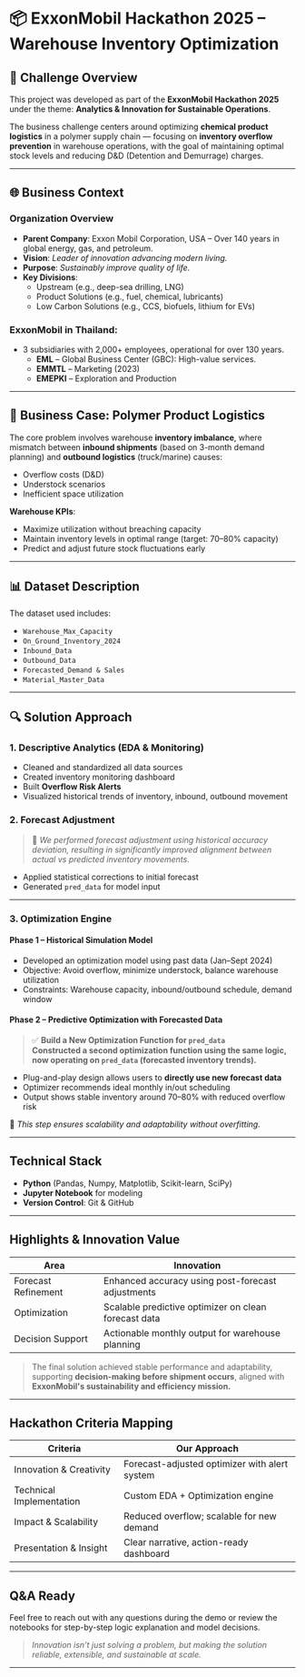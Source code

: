 # 📦 ExxonMobil Hackathon 2025 – Warehouse Inventory Optimization

## 🧠 Challenge Overview
This project was developed as part of the **ExxonMobil Hackathon 2025** under the theme: **Analytics & Innovation for Sustainable Operations**.

The business challenge centers around optimizing **chemical product logistics** in a polymer supply chain — focusing on **inventory overflow prevention** in warehouse operations, with the goal of maintaining optimal stock levels and reducing D&D (Detention and Demurrage) charges.

---

## 🌐 Business Context

### Organization Overview
- **Parent Company**: Exxon Mobil Corporation, USA – Over 140 years in global energy, gas, and petroleum.
- **Vision**: *Leader of innovation advancing modern living.*
- **Purpose**: *Sustainably improve quality of life.*
- **Key Divisions**:
  - Upstream (e.g., deep-sea drilling, LNG)
  - Product Solutions (e.g., fuel, chemical, lubricants)
  - Low Carbon Solutions (e.g., CCS, biofuels, lithium for EVs)

### ExxonMobil in Thailand:
- 3 subsidiaries with 2,000+ employees, operational for over 130 years.
  - **EML** – Global Business Center (GBC): High-value services.
  - **EMMTL** – Marketing (2023)
  - **EMEPKI** – Exploration and Production

---

## 🚛 Business Case: Polymer Product Logistics

The core problem involves warehouse **inventory imbalance**, where mismatch between **inbound shipments** (based on 3-month demand planning) and **outbound logistics** (truck/marine) causes:
- Overflow costs (D&D)
- Understock scenarios
- Inefficient space utilization

**Warehouse KPIs**:
- Maximize utilization without breaching capacity
- Maintain inventory levels in optimal range (target: 70–80% capacity)
- Predict and adjust future stock fluctuations early

---

## 📊 Dataset Description

The dataset used includes:
- `Warehouse_Max_Capacity`
- `On_Ground_Inventory_2024`
- `Inbound_Data`
- `Outbound_Data`
- `Forecasted_Demand & Sales`
- `Material_Master_Data`

---

## 🔍 Solution Approach

### 1. Descriptive Analytics (EDA & Monitoring)

- Cleaned and standardized all data sources
- Created inventory monitoring dashboard
- Built **Overflow Risk Alerts**
- Visualized historical trends of inventory, inbound, outbound movement

### 2. Forecast Adjustment

> 🚀 *We performed forecast adjustment using historical accuracy deviation, resulting in significantly improved alignment between actual vs predicted inventory movements.*

- Applied statistical corrections to initial forecast
- Generated `pred_data` for model input

---

### 3. Optimization Engine

#### Phase 1 – Historical Simulation Model

- Developed an optimization model using past data (Jan–Sept 2024)
- Objective: Avoid overflow, minimize understock, balance warehouse utilization
- Constraints: Warehouse capacity, inbound/outbound schedule, demand window

#### Phase 2 – **Predictive Optimization with Forecasted Data**

> ✅ **Build a New Optimization Function for `pred_data`**  
> **Constructed a second optimization function using the same logic, now operating on `pred_data` (forecasted inventory trends).**

- Plug-and-play design allows users to **directly use new forecast data**
- Optimizer recommends ideal monthly in/out scheduling
- Output shows stable inventory around 70–80% with reduced overflow risk

📌 *This step ensures scalability and adaptability without overfitting.*

---

## Technical Stack

- **Python** (Pandas, Numpy, Matplotlib, Scikit-learn, SciPy)
- **Jupyter Notebook** for modeling
- **Version Control**: Git & GitHub

---

## Highlights & Innovation Value

| Area | Innovation |
|------|------------|
| Forecast Refinement | Enhanced accuracy using post-forecast adjustments |
| Optimization | Scalable predictive optimizer on clean forecast data |
| Decision Support | Actionable monthly output for warehouse planning |

> The final solution achieved stable performance and adaptability, supporting **decision-making before shipment occurs**, aligned with **ExxonMobil's sustainability and efficiency mission.**

---

## Hackathon Criteria Mapping

| Criteria | Our Approach |
|----------|--------------|
| Innovation & Creativity | Forecast-adjusted optimizer with alert system |
| Technical Implementation | Custom EDA + Optimization engine |
| Impact & Scalability | Reduced overflow; scalable for new demand |
| Presentation & Insight | Clear narrative, action-ready dashboard |

---

## Q&A Ready

Feel free to reach out with any questions during the demo or review the notebooks for step-by-step logic explanation and model decisions.

>  *Innovation isn’t just solving a problem, but making the solution reliable, extensible, and sustainable at scale.*

---


